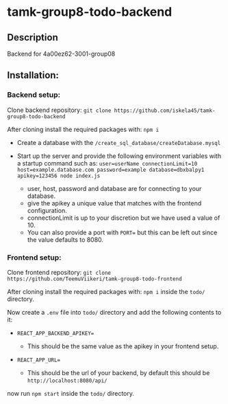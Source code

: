 # tamk-group8-todo-backend  

## Description

Backend for 4a00ez62-3001-group08  

## Installation:  


### Backend setup:  

Clone backend repository: ```git clone https://github.com/iskela45/tamk-group8-todo-backend```  

After cloning install the required packages with: ```npm i```

* Create a database with the ```/create_sql_database/createDatabase.mysql```  

* Start up the server and provide the following environment variables with a startup command such as: ```user=userName connectionLimit=10 host=example.database.com password=example database=dbxbalpy1 apikey=123456 node index.js```  
  * user, host, password and database are for connecting to your database.  
  * give the apikey a unique value that matches with the frontend configuration.  
  * connectionLimit is up to your discretion but we have used a value of 10.  
  * You can also provide a port with ```PORT=``` but this can be left out since the value defaults to 8080.  


### Frontend setup:  

Clone frontend repository: ```git clone https://github.com/TeemuViikeri/tamk-group8-todo-frontend```  

After cloning install the required packages with: ```npm i``` inside the ```todo/``` directory.  

Now create a ```.env``` file into ```todo/``` directory and add the following contents to it:  

  * ```REACT_APP_BACKEND_APIKEY=```  
    * This should be the same value as the apikey in your frontend setup.  

  * ```REACT_APP_URL=```  
    * This should be the url of your backend, by default this should be ```http://localhost:8080/api/```  

now run ```npm start``` inside the ```todo/``` directory.